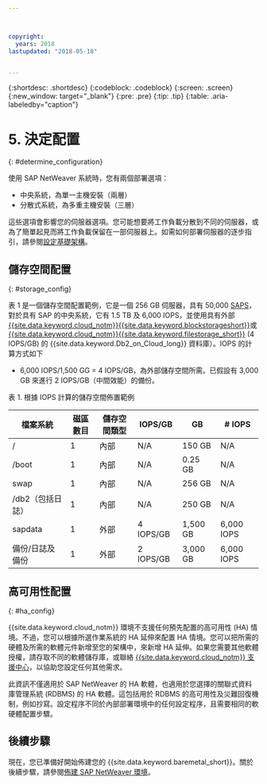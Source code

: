 ```yaml
---



copyright:
  years: 2018
lastupdated: "2018-05-18"


---
```


{:shortdesc: .shortdesc}
{:codeblock: .codeblock}
{:screen: .screen}
{:new_window: target="_blank"}
{:pre: .pre}
{:tip: .tip}
{:table: .aria-labeledby="caption"}


# 5. 決定配置
{: #determine_configuration}

使用 SAP NetWeaver 系統時，您有兩個部署選項：
  * 中央系統，為單一主機安裝（兩層）
  * 分散式系統，為多重主機安裝（三層）
  
這些選項會影響您的伺服器選項。您可能想要將工作負載分散到不同的伺服器，或為了簡單起見而將工作負載保留在一部伺服器上。如需如何部署伺服器的逐步指引，請參閱[設定基礎架構](/docs/infrastructure/sap-netweaver/sap-setting-up-infrastructure.html#set_up_infrastructure)。

## 儲存空間配置
{: #storage_config}

表 1 是一個儲存空間配置範例，它是一個 256 GB 伺服器，具有 50,000 [SAPS](/docs/infrastructure/sap-netweaver/sap-size-server.html)，對於具有 SAP 的中央系統，它有 1.5 TB 及 6,000 IOPS，並使用具有外部 [{{site.data.keyword.cloud_notm}}{{site.data.keyword.blockstorageshort}}](https://console.bluemix.net/docs/infrastructure/BlockStorage/index.html#getting-started-with-block-storage)或 [{{site.data.keyword.cloud_notm}}{{site.data.keyword.filestorage_short}}](https://console.bluemix.net/docs/infrastructure/FileStorage/index.html#getting-started-with-file-storage) (4 IOPS/GB) 的 {{site.data.keyword.Db2_on_Cloud_long}} 資料庫）。IOPS 的計算方式如下

  * 6,000 IOPS/1,500 GG = 4 IOPS/GB，為外部儲存空間所需。已假設有 3,000 GB 來進行 2 IOPS/GB（中間效能）的備份。
  
表 1. 根據 IOPS 計算的儲存空間佈置範例

|檔案系統    |磁區數目     |儲存空間類型 |IOPS/GB |GB |# IOPS |
| --- | --- | --- | --- | --- | --- |
| / |1 |內部     |N/A |150 GB |N/A |
|/boot |1 |內部     |N/A |0.25 GB |N/A |
|swap |1 |內部     |N/A |256 GB |N/A |
|/db2（包括日誌）      |1 |內部     |N/A |250 GB |N/A |
|sapdata |1 |外部     |4 IOPS/GB |1,500 GB |6,000 IOPS |
|備份/日誌及備份       |1 |外部     |2 IOPS/GB |3,000 GB |6,000 IOPS |

## 高可用性配置
{: #ha_config}

{{site.data.keyword.cloud_notm}} 環境不支援任何預先配置的高可用性 (HA) 情境。不過，您可以根據所選作業系統的 HA 延伸來配置 HA 情境。您可以把所需的硬體及所需的軟體元件新增至您的架構中，來新增 HA 延伸。如果您需要其他軟體授權，請存取不同的軟體儲存庫，或聯絡 [{{site.data.keyword.cloud_notm}} 支援中心](https://console.bluemix.net/docs/get-support/howtogetsupport.html#getting-customer-support)，以協助您設定任何其他需求。

此資訊不僅適用於 SAP NetWeaver 的 HA 軟體，也適用於您選擇的關聯式資料庫管理系統 (RDBMS) 的 HA 軟體。這包括用於 RDBMS 的高可用性及災難回復機制，例如抄寫。設定程序不同於內部部署環境中的任何設定程序，且需要相同的軟硬體配置步驟。

## 後續步驟

現在，您已準備好開始佈建您的 {{site.data.keyword.baremetal_short}}。關於後續步驟，請參閱[佈建 SAP NetWeaver 環境](/docs/infrastructure/sap-netweaver/sap-provision-environment.html)。
  
  


